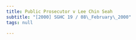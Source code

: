 ```yaml
---
title: Public Prosecutor v Lee Chin Seah
subtitle: "[2000] SGHC 19 / 08\_February\_2000"
tags: null

---
```


